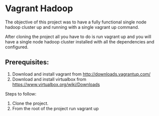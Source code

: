 Vagrant Hadoop
==============

The objective of this  project was to have a fully functional single node hadoop cluster up and running with a single vagrant up command.

After cloning the project all you have to do is run vagrant up and you will have a single node hadoop cluster installed with all the dependencies and configured.

## Prerequisites: ##
1. Download and install vagrant from http://downloads.vagrantup.com/
2. Download and install virtualbox from https://www.virtualbox.org/wiki/Downloads

Steps to follow:
1. Clone the project.
2. From the root of the project run vagrant up 
